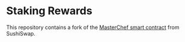 # Staking Rewards

This repository contains a fork of the [MasterChef smart contract](https://github.com/sushiswap/sushiswap/blob/master/contracts/MasterChef.sol) from SushiSwap.

